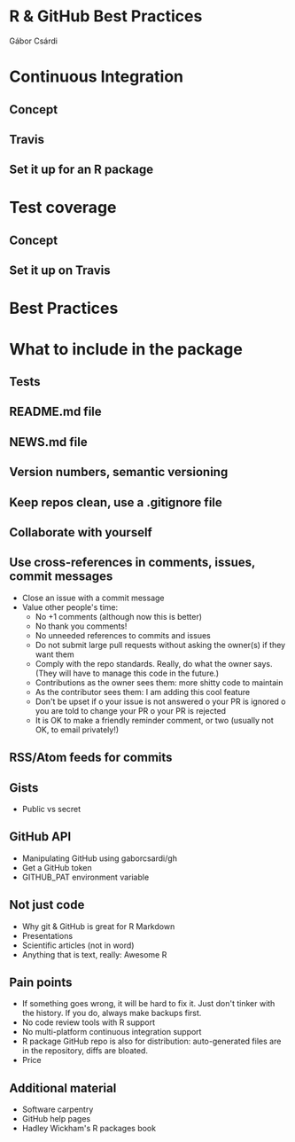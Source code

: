 # R & GitHub Best Practices
Gábor Csárdi  

# Continuous Integration

## Concept

## Travis

## Set it up for an R package

# Test coverage

## Concept

## Set it up on Travis

# Best Practices

# What to include in the package

## Tests

## README.md file

## NEWS.md file

## Version numbers, semantic versioning

## Keep repos clean, use a .gitignore file

## Collaborate with yourself

## Use cross-references in comments, issues, commit messages

* Close an issue with a commit message
* Value other people's time:
  - No +1 comments (although now this is better)
  - No thank you comments!
  - No unneeded references to commits and issues
  - Do not submit large pull requests without asking the owner(s)
    if they want them
  - Comply with the repo standards. Really, do what the owner says.
    (They will have to manage this code in the future.)
  - Contributions as the owner sees them: more shitty code to maintain
  - As the contributor sees them: I am adding this cool feature
  - Don't be upset if
    o your issue is not answered
    o your PR is ignored
	o you are told to change your PR
	o your PR is rejected
  - It is OK to make a friendly reminder comment, or two
	(usually not OK, to email privately!)

## RSS/Atom feeds for commits

## Gists

* Public vs secret

## GitHub API

* Manipulating GitHub using gaborcsardi/gh
* Get a GitHub token
* GITHUB_PAT environment variable

## Not just code

* Why git & GitHub is great for R Markdown
* Presentations
* Scientific articles (not in word)
* Anything that is text, really: Awesome R

## Pain points

* If something goes wrong, it will be hard to fix it.
  Just don't tinker with the history. If you do, always
  make backups first.
* No code review tools with R support
* No multi-platform continuous integration support
* R package GitHub repo is also for distribution:
  auto-generated files are in the repository,
  diffs are bloated.
* Price

## Additional material

* Software carpentry
* GitHub help pages
* Hadley Wickham's R packages book

